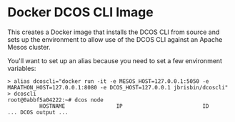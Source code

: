 # Docker DCOS CLI Image

This creates a Docker image that installs the DCOS CLI from source and sets up the environment to allow use of the DCOS CLI against an Apache Mesos cluster.

You'll want to set up an alias because you need to set a few environment variables:

    > alias dcoscli="docker run -it -e MESOS_HOST=127.0.0.1:5050 -e MARATHON_HOST=127.0.0.1:8080 -e DCOS_HOST=127.0.0.1 jbrisbin/dcoscli"
    > dcoscli
    root@0abbf5a04222:~# dcos node
              HOSTNAME                IP                         ID
    ... DCOS output ...


